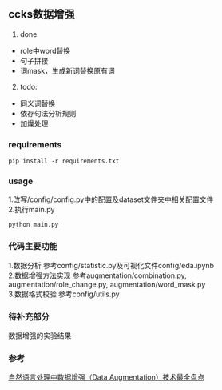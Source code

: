 
## ccks数据增强

1. done  
  * role中word替换  
  * 句子拼接  
  * 词mask，生成新词替换原有词  
  
2. todo:  
  * 同义词替换  
  * 依存句法分析规则  
  * 加燥处理  

### requirements
```
pip install -r requirements.txt
```

### usage
1.改写/config/config.py中的配置及dataset文件夹中相关配置文件  
2.执行main.py  
```
python main.py
```  

### 代码主要功能
1.数据分析 参考config/statistic.py及可视化文件config/eda.ipynb  
2.数据增强方法实现 参考augmentation/combination.py, augmentation/role_change.py, augmentation/word_mask.py  
3.数据格式校验 参考config/utils.py

### 待补充部分
数据增强的实验结果

### 参考
[自然语言处理中数据增强（Data Augmentation）技术最全盘点](https://zhuanlan.zhihu.com/p/150600950?from_voters_page=true) 
